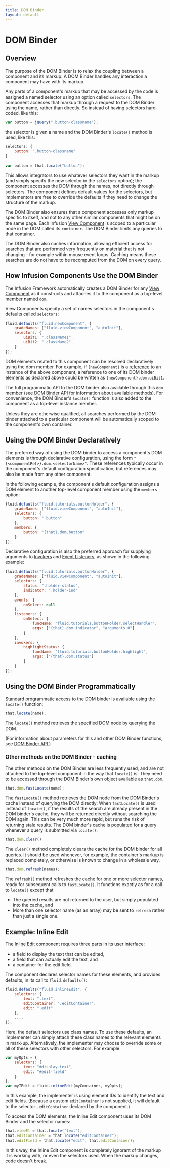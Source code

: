 ```yaml
---
title: DOM Binder
layout: default
---
```


# DOM Binder #

## Overview ##

The purpose of the DOM Binder is to relax the coupling between a component and its markup: A DOM Binder handles any 
interaction a component may have with its markup.

Any parts of a component's markup that may be accessed by the code is assigned a named selector using an option called 
`selectors`. The component accesses that markup through a request to the DOM Binder using the name, rather than directly. 
So instead of having selectors hard-coded, like this:

```javascript
var button = jQuery(".button-classname");
```

the selector is given a name and the DOM Binder's `locate()` method is used, like this:

```javascript
selectors: {
    button: ".button-classname"
}
...
var button = that.locate("button");
```

This allows integrators to use whatever selectors they want in the markup (and simply specify the new selector 
in the `selectors` option); the component accesses the DOM through the names, not directly through selectors. The 
component defines default values for the selectors, but implementors are free to override the defaults if they 
need to change the structure of the markup.

The DOM Binder also ensures that a component accesses only markup specific to itself, and not to any other similar 
components that might be on the same page. Each Infusion [View Component](tutorial-gettingStartedWithInfusion/ViewComponents.md) 
is scoped to a particular node in the 
DOM called its `container`. The DOM Binder limits any queries to that container.

The DOM Binder also caches information, allowing efficient access for searches that are performed very 
frequently on material that is not changing - for example within mouse event loops. Caching means these 
searches are do not have to be recomputed from the DOM on every query.

## How Infusion Components Use the DOM Binder ##

The Infusion Framework automatically creates a DOM Binder for any [View Component](tutorial-gettingStartedWithInfusion/ViewComponents.md) 
as it constructs and attaches 
it to the component as a top-level member named `dom`.

View Components specify a set of names selectors in 
the component's defaults called `selectors`:

```javascript
fluid.defaults("fluid.newComponent", {
    gradeNames: ["fluid.viewComponent", "autoInit"],
    selectors: {
        uiBit1: ".className1",
        uiBit2: ".className2"
    }
});
```

DOM elements related to this component can be resolved declaratively using the dom member. For example, 
if `{newComponent}` is a [reference](IoCReferences.md) to an instance of the above component, a reference to one of its 
DOM binder elements as declared above could be written as `{newComponent}.dom.uiBit1`.

The full programmatic API to the DOM binder also available through this `dom` member (see 
[DOM Binder API](DOMBinderAPI.md) for information about available methods). 
For convenience, the DOM Binder's `locate()` function is also added to the component as a top-level instance member.

Unless they are otherwise qualified, all searches performed by the DOM binder attached to a particular 
component will be automatically scoped to the component's own container.

## Using the DOM Binder Declaratively ##

The preferred way of using the DOM binder to access a component's DOM elements is through declarative configuration, 
using the form `"{<componentRef>}.dom.<selectorName>"`. These references typically occur in the component's 
default configuration specification, but references may also be made from any other component.

In the following example, the component's default configuration assigns a DOM element to another top-level 
component member using the `members` option:

```javascript
fluid.defaults("fluid.tutorials.buttonHolder", {
    gradeNames: ["fluid.viewComponent", "autoInit"],
    selectors: {
        button: ".button"
    },
    members: {
        button: "{that}.dom.button"
    }
});
```

Declarative configuration is also the preferred approach for supplying arguments to [Invokers](Invokers.md) 
and [Event Listeners](InfusionEventSystem.md), as shown in the following example:

```javascript
fluid.defaults("fluid.tutorials.buttonHolder", {
    gradeNames: ["fluid.viewComponent", "autoInit"],
    selectors: {
        status: ".holder-status",
        indicator: ".holder-ind"
    },
    events: {
        onSelect: null
    },
    listeners: {
        onSelect: {
            funcName: "fluid.tutorials.buttonHolder.selectHandler",
            args: ["{that}.dom.indicator", "arguments.0"]
        }
    },
    invokers: {
        highlightStatus: {
            funcName: "fluid.tutorials.buttonHolder.highlight",
            args: ["{that}.dom.status"]
        }
    }
});
```

## Using the DOM Binder Programmatically ##

Standard programmatic access to the DOM binder is available using the `locate()` function:

```javascript
that.locate(name);
```

The `locate()` method retrieves the specified DOM node by querying the DOM.

(For information about parameters for this and other DOM Binder functions, see [DOM Binder API](DOMBinderAPI.md).)

### Other methods on the DOM Binder - caching ###

The other methods on the DOM Binder are less frequently used, and are not attached to the top-level component 
in the way that `locate()` is. They need to be accessed through the DOM Binder's own object available as `that.dom`.

```javascript
that.dom.fastLocate(name);
```

The `fastLocate()` method retrieves the DOM node from the DOM Binder's cache instead of querying the DOM directly: 
When `fastLocate()` is used instead of `locate()`, if the results of the search are already present in the DOM 
binder's cache, they will be returned directly without searching the DOM again. This can be very much more rapid, 
but runs the risk of returning stale results. The DOM binder's cache is populated for a query 
whenever a query is submitted via `locate()`.

```javascript
that.dom.clear()
```

The `clear()` method completely clears the cache for the DOM binder for all queries.
It should be used whenever, for example, the container's markup is replaced completely, or 
otherwise is known to change in a wholesale way.

```javascript
that.dom.refresh(names);
```

The `refresh()` method refreshes the cache for one or more selector names, ready for subsequent calls to 
`fastLocate()`. It functions exactly as for a call to `locate()` except that

* The queried results are not returned to the user, but simply populated into the cache, and
* More than one selector name (as an array) may be sent to `refresh` rather than just a single one.
    
## Example: Inline Edit ##

The [Inline Edit](to-do/InlineEdit.md) component requires three parts in its user interface:

* a field to display the text that can be edited,
* a field that can actually edit the text, and
* a container for the edit field.

The component declares selector names for these elements, and provides defaults, in its call to `fluid.defaults()`:

```javascript
fluid.defaults("fluid.inlineEdit", { 
    selectors: {
        text: ".text",
        editContainer: ".editContainer",
        edit: ".edit"
    },
    ....
});
```

Here, the default selectors use class names. To use these defaults, an implementer can simply attach these 
class names to the relevant elements in mark-up. Alternatively, the implementer may choose to override some 
or all of these selectors with other selectors. For example:

```javascript
var myOpts = {
    selectors: {
        text: "#display-text",
        edit: "#edit-field"
    }
};
var myIEdit = fluid.inlineEdit(myContainer, myOpts);
```

In this example, the implementer is using element IDs to identify the text and edit fields. 
(Because a custom `editContainer` is not supplied, it will default to the selector `.editContainer` 
declared by the component.)

To access the DOM elements, the Inline Edit component uses its DOM Binder and the selector names:

```javascript
that.viewEl = that.locate("text");
that.editContainer = that.locate("editContainer");
that.editField = that.locate("edit", that.editContainer);
```

In this way, the Inline Edit component is completely ignorant of the markup it is working with, 
or even the selectors used. When the markup changes, code doesn't break.
